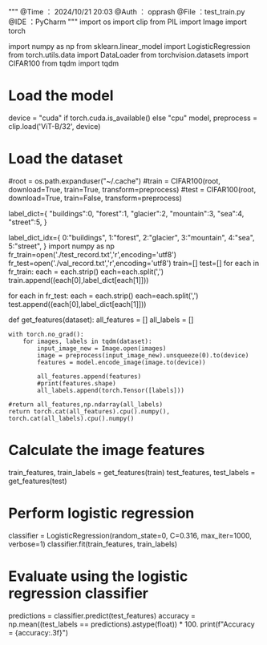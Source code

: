 """
@Time ： 2024/10/21 20:03
@Auth ： opprash
@File ：test_train.py
@IDE ：PyCharm
"""
import os
import clip
from PIL import Image
import torch

import numpy as np
from sklearn.linear_model import LogisticRegression
from torch.utils.data import DataLoader
from torchvision.datasets import CIFAR100
from tqdm import tqdm

# Load the model
device = "cuda" if torch.cuda.is_available() else "cpu"
model, preprocess = clip.load('ViT-B/32', device)

# Load the dataset
#root = os.path.expanduser("~/.cache")
#train = CIFAR100(root, download=True, train=True, transform=preprocess)
#test = CIFAR100(root, download=True, train=False, transform=preprocess)


label_dict={
    "buildings":0,
"forest":1,
"glacier":2,
"mountain":3,
"sea":4,
"street":5,
}


label_dict_idx={
    0:"buildings",
1:"forest",
2:"glacier",
3:"mountain",
4:"sea",
5:"street",
}
import numpy as np
fr_train=open('./test_record.txt','r',encoding='utf8')
fr_test=open('./val_record.txt','r',encoding='utf8')
train=[]
test=[]
for each in fr_train:
    each = each.strip()
    each=each.split(',')
    train.append((each[0],label_dict[each[1]]))

for each in fr_test:
    each = each.strip()
    each=each.split(',')
    test.append((each[0],label_dict[each[1]]))

def get_features(dataset):
    all_features = []
    all_labels = []

    with torch.no_grad():
        for images, labels in tqdm(dataset):
            input_image_new = Image.open(images)
            image = preprocess(input_image_new).unsqueeze(0).to(device)
            features = model.encode_image(image.to(device))

            all_features.append(features)
            #print(features.shape)
            all_labels.append(torch.Tensor([labels]))

    #return all_features,np.ndarray(all_labels)
    return torch.cat(all_features).cpu().numpy(), torch.cat(all_labels).cpu().numpy()


# Calculate the image features
train_features, train_labels = get_features(train)
test_features, test_labels = get_features(test)

# Perform logistic regression
classifier = LogisticRegression(random_state=0, C=0.316, max_iter=1000, verbose=1)
classifier.fit(train_features, train_labels)

# Evaluate using the logistic regression classifier
predictions = classifier.predict(test_features)
accuracy = np.mean((test_labels == predictions).astype(float)) * 100.
print(f"Accuracy = {accuracy:.3f}")
